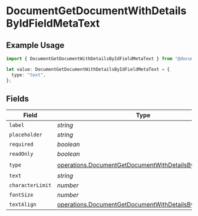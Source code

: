# DocumentGetDocumentWithDetailsByIdFieldMetaText

## Example Usage

```typescript
import { DocumentGetDocumentWithDetailsByIdFieldMetaText } from "@documenso/sdk-typescript/models/operations";

let value: DocumentGetDocumentWithDetailsByIdFieldMetaText = {
  type: "text",
};
```

## Fields

| Field                                                                                                                              | Type                                                                                                                               | Required                                                                                                                           | Description                                                                                                                        |
| ---------------------------------------------------------------------------------------------------------------------------------- | ---------------------------------------------------------------------------------------------------------------------------------- | ---------------------------------------------------------------------------------------------------------------------------------- | ---------------------------------------------------------------------------------------------------------------------------------- |
| `label`                                                                                                                            | *string*                                                                                                                           | :heavy_minus_sign:                                                                                                                 | N/A                                                                                                                                |
| `placeholder`                                                                                                                      | *string*                                                                                                                           | :heavy_minus_sign:                                                                                                                 | N/A                                                                                                                                |
| `required`                                                                                                                         | *boolean*                                                                                                                          | :heavy_minus_sign:                                                                                                                 | N/A                                                                                                                                |
| `readOnly`                                                                                                                         | *boolean*                                                                                                                          | :heavy_minus_sign:                                                                                                                 | N/A                                                                                                                                |
| `type`                                                                                                                             | [operations.DocumentGetDocumentWithDetailsByIdTypeText](../../models/operations/documentgetdocumentwithdetailsbyidtypetext.md)     | :heavy_check_mark:                                                                                                                 | N/A                                                                                                                                |
| `text`                                                                                                                             | *string*                                                                                                                           | :heavy_minus_sign:                                                                                                                 | N/A                                                                                                                                |
| `characterLimit`                                                                                                                   | *number*                                                                                                                           | :heavy_minus_sign:                                                                                                                 | N/A                                                                                                                                |
| `fontSize`                                                                                                                         | *number*                                                                                                                           | :heavy_minus_sign:                                                                                                                 | N/A                                                                                                                                |
| `textAlign`                                                                                                                        | [operations.DocumentGetDocumentWithDetailsByIdTextAlign5](../../models/operations/documentgetdocumentwithdetailsbyidtextalign5.md) | :heavy_minus_sign:                                                                                                                 | N/A                                                                                                                                |